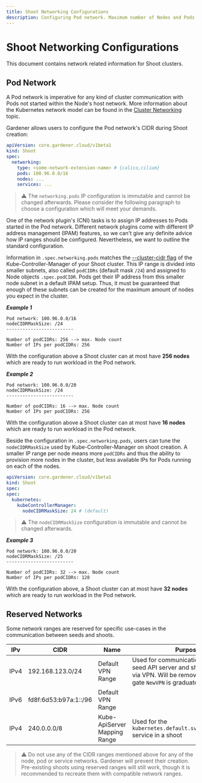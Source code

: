 ```yaml
---
title: Shoot Networking Configurations
description: Configuring Pod network. Maximum number of Nodes and Pods per Node
---
```


# Shoot Networking Configurations

This document contains network related information for Shoot clusters.

## Pod Network

A Pod network is imperative for any kind of cluster communication with Pods not started within the Node's host network.
More information about the Kubernetes network model can be found in the [Cluster Networking](https://kubernetes.io/docs/concepts/cluster-administration/networking/) topic.

Gardener allows users to configure the Pod network's CIDR during Shoot creation:

```yaml
apiVersion: core.gardener.cloud/v1beta1
kind: Shoot
spec:
  networking:
    type: <some-network-extension-name> # {calico,cilium}
    pods: 100.96.0.0/16
    nodes: ...
    services: ...
```

> :warning: The `networking.pods` IP configuration is immutable and cannot be changed afterwards. 
> Please consider the following paragraph to choose a configuration which will meet your demands.

One of the network plugin's (CNI) tasks is to assign IP addresses to Pods started in the Pod network.
Different network plugins come with different IP address management (IPAM) features, so we can't give any definite advice how IP ranges should be configured.
Nevertheless, we want to outline the standard configuration.

Information in `.spec.networking.pods` matches the [--cluster-cidr flag](https://kubernetes.io/docs/reference/command-line-tools-reference/kube-controller-manager/) of the Kube-Controller-Manager of your Shoot cluster.
This IP range is divided into smaller subnets, also called `podCIDRs` (default mask `/24`) and assigned to Node objects `.spec.podCIDR`.
Pods get their IP address from this smaller node subnet in a default IPAM setup.
Thus, it must be guaranteed that enough of these subnets can be created for the maximum amount of nodes you expect in the cluster.

_**Example 1**_
```
Pod network: 100.96.0.0/16
nodeCIDRMaskSize: /24
-------------------------

Number of podCIDRs: 256 --> max. Node count 
Number of IPs per podCIDRs: 256
```

With the configuration above a Shoot cluster can at most have **256 nodes** which are ready to run workload in the Pod network.

_**Example 2**_
```
Pod network: 100.96.0.0/20
nodeCIDRMaskSize: /24
-------------------------

Number of podCIDRs: 16 --> max. Node count 
Number of IPs per podCIDRs: 256
```

With the configuration above a Shoot cluster can at most have **16 nodes** which are ready to run workload in the Pod network.

Beside the configuration in `.spec.networking.pods`, users can tune the `nodeCIDRMaskSize` used by Kube-Controller-Manager on shoot creation.
A smaller IP range per node means more `podCIDRs` and thus the ability to provision more nodes in the cluster, but less available IPs for Pods running on each of the nodes.

```yaml
apiVersion: core.gardener.cloud/v1beta1
kind: Shoot
spec:
spec:
  kubernetes:
    kubeControllerManager:
      nodeCIDRMaskSize: 24 # (default)
```

> :warning: The `nodeCIDRMaskSize` configuration is immutable and cannot be changed afterwards.

_**Example 3**_
```
Pod network: 100.96.0.0/20
nodeCIDRMaskSize: /25
-------------------------

Number of podCIDRs: 32 --> max. Node count 
Number of IPs per podCIDRs: 128
```

With the configuration above, a Shoot cluster can at most have **32 nodes** which are ready to run workload in the Pod network.

## Reserved Networks

Some network ranges are reserved for specific use-cases in the communication between seeds and shoots.

| IPv  | CIDR                  | Name                         | Purpose                                                                                                                              |
|------|-----------------------|------------------------------|--------------------------------------------------------------------------------------------------------------------------------------|
| IPv4 | 192.168.123.0/24      | Default VPN Range            | Used for communication between seed API server and shoot resources via VPN. Will be removed once feature gate `NewVPN` is graduated. |
| IPv6 | fd8f:6d53:b97a:1::/96 | Default VPN Range            |                                                                                                                                      |
| IPv4 | 240.0.0.0/8           | Kube-ApiServer Mapping Range | Used for the `kubernetes.default.svc.cluster.local` service in a shoot                                                               |

> :warning: Do not use any of the CIDR ranges mentioned above for any of the node, pod or service networks.
> Gardener will prevent their creation. Pre-existing shoots using reserved ranges will still work, though it is recommended
> to recreate them with compatible network ranges.
